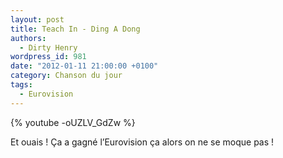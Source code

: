 ```yaml
---
layout: post
title: Teach In - Ding A Dong
authors:
  - Dirty Henry
wordpress_id: 981
date: "2012-01-11 21:00:00 +0100"
category: Chanson du jour
tags:
  - Eurovision
---
```


{% youtube -oUZLV_GdZw %}

Et ouais ! Ça a gagné l’Eurovision ça alors on ne se moque pas !
